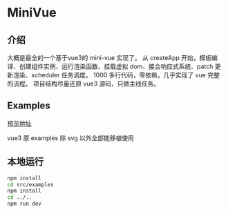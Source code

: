 # MiniVue

## 介绍

大概是最全的一个基于vue3的 mini-vue 实现了。
从 createApp 开始，模板编译、创建组件实例、运行渲染函数、挂载虚拟 dom、接合响应式系统、patch 更新渲染、scheduler 任务调度。
1000 多行代码，零依赖，几乎实现了 vue 完整的流程。
项目结构尽量还原 vue3 源码，只做主线任务。

## Examples

[预览地址](https://leaon4.github.io/mini-vue)

vue3 原 examples 除 svg 以外全部能移植使用

## 本地运行

```bash
npm install
cd src/examples
npm install
cd ../..
npm run dev
```
